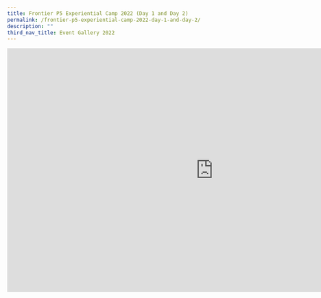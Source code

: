 ```yaml
---
title: Frontier P5 Experiential Camp 2022 (Day 1 and Day 2)
permalink: /frontier-p5-experiential-camp-2022-day-1-and-day-2/
description: ""
third_nav_title: Event Gallery 2022
---
```

<iframe src="https://docs.google.com/presentation/d/e/2PACX-1vScaOpBOzbZQRmOIYZA6v9vOCZ5zFoc-G5NleGZisB2Swit4RGTXbP_2u2kh8FgP1pjZhUGLz441QtM/embed?start=false&loop=false&delayms=10000" frameborder="0" width="960" height="569" allowfullscreen="true"></iframe>